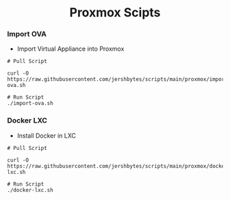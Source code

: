 <h1 align="center"> Proxmox Scipts </h1>

### Import OVA

- Import Virtual Appliance into Proxmox
```shell
# Pull Script

curl -O https://raw.githubusercontent.com/jershbytes/scripts/main/proxmox/import-ova.sh

# Run Script
./import-ova.sh
```

### Docker LXC
- Install Docker in LXC
```shell
# Pull Script

curl -O https://raw.githubusercontent.com/jershbytes/scripts/main/proxmox/docker-lxc.sh

# Run Script
./docker-lxc.sh
```